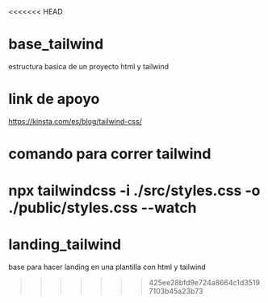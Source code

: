 <<<<<<< HEAD
# base_tailwind
estructura basica de un proyecto html y tailwind 

# link de apoyo 
https://kinsta.com/es/blog/tailwind-css/

# comando para correr tailwind

npx tailwindcss -i ./src/styles.css -o ./public/styles.css --watch
=======
# landing_tailwind
base para hacer landing en una plantilla con html y tailwind
>>>>>>> 425ee28bfd9e724a8664c1d35197103b45a23b73
